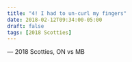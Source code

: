 ```yaml
---
title: "4! I had to un-curl my fingers"
date: 2018-02-12T09:34:00-05:00
draft: false
tags: [2018 Scotties]
---
```

— 2018 Scotties, ON vs MB
<!--more--> 


